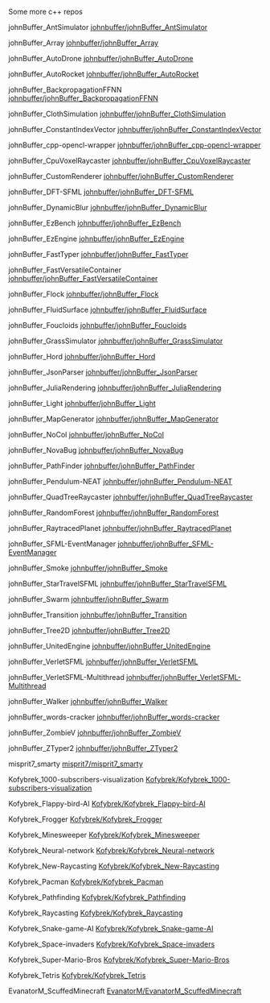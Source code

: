 Some more c++ repos



johnBuffer_AntSimulator [johnbuffer/johnBuffer_AntSimulator](johnbuffer/johnBuffer_AntSimulator)


johnBuffer_Array [johnbuffer/johnBuffer_Array](johnbuffer/johnBuffer_Array)


johnBuffer_AutoDrone [johnbuffer/johnBuffer_AutoDrone](johnbuffer/johnBuffer_AutoDrone)


johnBuffer_AutoRocket [johnbuffer/johnBuffer_AutoRocket](johnbuffer/johnBuffer_AutoRocket)


johnBuffer_BackpropagationFFNN [johnbuffer/johnBuffer_BackpropagationFFNN](johnbuffer/johnBuffer_BackpropagationFFNN)


johnBuffer_ClothSimulation [johnbuffer/johnBuffer_ClothSimulation](johnbuffer/johnBuffer_ClothSimulation)


johnBuffer_ConstantIndexVector [johnbuffer/johnBuffer_ConstantIndexVector](johnbuffer/johnBuffer_ConstantIndexVector)


johnBuffer_cpp-opencl-wrapper [johnbuffer/johnBuffer_cpp-opencl-wrapper](johnbuffer/johnBuffer_cpp-opencl-wrapper)


johnBuffer_CpuVoxelRaycaster [johnbuffer/johnBuffer_CpuVoxelRaycaster](johnbuffer/johnBuffer_CpuVoxelRaycaster)


johnBuffer_CustomRenderer [johnbuffer/johnBuffer_CustomRenderer](johnbuffer/johnBuffer_CustomRenderer)


johnBuffer_DFT-SFML [johnbuffer/johnBuffer_DFT-SFML](johnbuffer/johnBuffer_DFT-SFML)


johnBuffer_DynamicBlur [johnbuffer/johnBuffer_DynamicBlur](johnbuffer/johnBuffer_DynamicBlur)


johnBuffer_EzBench [johnbuffer/johnBuffer_EzBench](johnbuffer/johnBuffer_EzBench)


johnBuffer_EzEngine [johnbuffer/johnBuffer_EzEngine](johnbuffer/johnBuffer_EzEngine)


johnBuffer_FastTyper [johnbuffer/johnBuffer_FastTyper](johnbuffer/johnBuffer_FastTyper)


johnBuffer_FastVersatileContainer [johnbuffer/johnBuffer_FastVersatileContainer](johnbuffer/johnBuffer_FastVersatileContainer)


johnBuffer_Flock [johnbuffer/johnBuffer_Flock](johnbuffer/johnBuffer_Flock)


johnBuffer_FluidSurface [johnbuffer/johnBuffer_FluidSurface](johnbuffer/johnBuffer_FluidSurface)


johnBuffer_Foucloids [johnbuffer/johnBuffer_Foucloids](johnbuffer/johnBuffer_Foucloids)


johnBuffer_GrassSimulator [johnbuffer/johnBuffer_GrassSimulator](johnbuffer/johnBuffer_GrassSimulator)


johnBuffer_Hord [johnbuffer/johnBuffer_Hord](johnbuffer/johnBuffer_Hord)


johnBuffer_JsonParser [johnbuffer/johnBuffer_JsonParser](johnbuffer/johnBuffer_JsonParser)


johnBuffer_JuliaRendering [johnbuffer/johnBuffer_JuliaRendering](johnbuffer/johnBuffer_JuliaRendering)


johnBuffer_Light [johnbuffer/johnBuffer_Light](johnbuffer/johnBuffer_Light)


johnBuffer_MapGenerator [johnbuffer/johnBuffer_MapGenerator](johnbuffer/johnBuffer_MapGenerator)


johnBuffer_NoCol [johnbuffer/johnBuffer_NoCol](johnbuffer/johnBuffer_NoCol)


johnBuffer_NovaBug [johnbuffer/johnBuffer_NovaBug](johnbuffer/johnBuffer_NovaBug)


johnBuffer_PathFinder [johnbuffer/johnBuffer_PathFinder](johnbuffer/johnBuffer_PathFinder)


johnBuffer_Pendulum-NEAT [johnbuffer/johnBuffer_Pendulum-NEAT](johnbuffer/johnBuffer_Pendulum-NEAT)


johnBuffer_QuadTreeRaycaster [johnbuffer/johnBuffer_QuadTreeRaycaster](johnbuffer/johnBuffer_QuadTreeRaycaster)


johnBuffer_RandomForest [johnbuffer/johnBuffer_RandomForest](johnbuffer/johnBuffer_RandomForest)


johnBuffer_RaytracedPlanet [johnbuffer/johnBuffer_RaytracedPlanet](johnbuffer/johnBuffer_RaytracedPlanet)


johnBuffer_SFML-EventManager [johnbuffer/johnBuffer_SFML-EventManager](johnbuffer/johnBuffer_SFML-EventManager)


johnBuffer_Smoke [johnbuffer/johnBuffer_Smoke](johnbuffer/johnBuffer_Smoke)


johnBuffer_StarTravelSFML [johnbuffer/johnBuffer_StarTravelSFML](johnbuffer/johnBuffer_StarTravelSFML)


johnBuffer_Swarm [johnbuffer/johnBuffer_Swarm](johnbuffer/johnBuffer_Swarm)


johnBuffer_Transition [johnbuffer/johnBuffer_Transition](johnbuffer/johnBuffer_Transition)


johnBuffer_Tree2D [johnbuffer/johnBuffer_Tree2D](johnbuffer/johnBuffer_Tree2D)


johnBuffer_UnitedEngine [johnbuffer/johnBuffer_UnitedEngine](johnbuffer/johnBuffer_UnitedEngine)


johnBuffer_VerletSFML [johnbuffer/johnBuffer_VerletSFML](johnbuffer/johnBuffer_VerletSFML)


johnBuffer_VerletSFML-Multithread [johnbuffer/johnBuffer_VerletSFML-Multithread](johnbuffer/johnBuffer_VerletSFML-Multithread)


johnBuffer_Walker [johnbuffer/johnBuffer_Walker](johnbuffer/johnBuffer_Walker)


johnBuffer_words-cracker [johnbuffer/johnBuffer_words-cracker](johnbuffer/johnBuffer_words-cracker)


johnBuffer_ZombieV [johnbuffer/johnBuffer_ZombieV](johnbuffer/johnBuffer_ZombieV)


johnBuffer_ZTyper2 [johnbuffer/johnBuffer_ZTyper2](johnbuffer/johnBuffer_ZTyper2)


misprit7_smarty [misprit7/misprit7_smarty](misprit7/misprit7_smarty)


Kofybrek_1000-subscribers-visualization [Kofybrek/Kofybrek_1000-subscribers-visualization](Kofybrek/Kofybrek_1000-subscribers-visualization)


Kofybrek_Flappy-bird-AI [Kofybrek/Kofybrek_Flappy-bird-AI](Kofybrek/Kofybrek_Flappy-bird-AI)


Kofybrek_Frogger [Kofybrek/Kofybrek_Frogger](Kofybrek/Kofybrek_Frogger)


Kofybrek_Minesweeper [Kofybrek/Kofybrek_Minesweeper](Kofybrek/Kofybrek_Minesweeper)


Kofybrek_Neural-network [Kofybrek/Kofybrek_Neural-network](Kofybrek/Kofybrek_Neural-network)


Kofybrek_New-Raycasting [Kofybrek/Kofybrek_New-Raycasting](Kofybrek/Kofybrek_New-Raycasting)


Kofybrek_Pacman [Kofybrek/Kofybrek_Pacman](Kofybrek/Kofybrek_Pacman)


Kofybrek_Pathfinding [Kofybrek/Kofybrek_Pathfinding](Kofybrek/Kofybrek_Pathfinding)


Kofybrek_Raycasting [Kofybrek/Kofybrek_Raycasting](Kofybrek/Kofybrek_Raycasting)


Kofybrek_Snake-game-AI [Kofybrek/Kofybrek_Snake-game-AI](Kofybrek/Kofybrek_Snake-game-AI)


Kofybrek_Space-invaders [Kofybrek/Kofybrek_Space-invaders](Kofybrek/Kofybrek_Space-invaders)


Kofybrek_Super-Mario-Bros [Kofybrek/Kofybrek_Super-Mario-Bros](Kofybrek/Kofybrek_Super-Mario-Bros)


Kofybrek_Tetris [Kofybrek/Kofybrek_Tetris](Kofybrek/Kofybrek_Tetris)


EvanatorM_ScuffedMinecraft [EvanatorM/EvanatorM_ScuffedMinecraft](EvanatorM/EvanatorM_ScuffedMinecraft)


